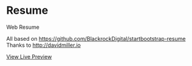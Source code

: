 # Resume
Web Resume 


All based on  https://github.com/BlackrockDigital/startbootstrap-resume <br/>
Thanks to http://davidmiller.io <br/>

<a href="/https://micahnut.github.io/resume/" class="special">View Live Preview</a><br/>
